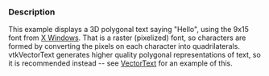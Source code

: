 ### Description
This example displays a 3D polygonal text saying "Hello", using the
9x15 font from [X Windows](http://www.wikipedia.org/wiki/X_Window_System). That is a raster
(pixelized) font, so characters are formed by converting the pixels on
each character into quadrilaterals. vtkVectorText generates
higher quality polygonal representations of text, so it is recommended
instead -- see [VectorText](/Cxx/Visualization/VectorText) for an example of this.
